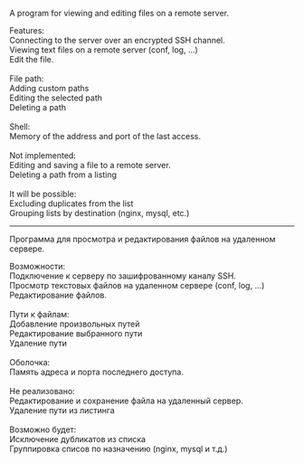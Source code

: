 A program for viewing and editing files on a remote server.<br/>

Features:<br/>
Connecting to the server over an encrypted SSH channel.<br/>
Viewing text files on a remote server (conf, log, ...)<br/>
Edit the file.<br/>
<br/>
File path:<br/>
Adding custom paths<br/>
Editing the selected path<br/>
Deleting a path<br/>
<br/>
Shell:<br/>
Memory of the address and port of the last access.<br/>
<br/>
Not implemented:<br/>
Editing and saving a file to a remote server.<br/>
Deleting a path from a listing<br/>
<br/>
It will be possible:<br/>
Excluding duplicates from the list<br/>
Grouping lists by destination (nginx, mysql, etc.)<br/>


***

Программа для просмотра и редактирования файлов на удаленном сервере.<br/>

Возможности:<br/>
Подключение к серверу по зашифрованному каналу SSH.<br/>
Просмотр текстовых файлов на удаленном сервере (conf, log, ...)<br/>
Редактирование файлов.<br/>
<br/>
Пути к файлам:<br/>
Добавление произвольных путей<br/>
Редактирование выбранного пути<br/>
Удаление пути<br/>
<br/>
Оболочка:<br/>
Память адреса и порта последнего доступа.<br/>
<br/>
Не реализовано:<br/>
Редактирование и сохранение файла на удаленный сервер.<br/>
Удаление пути из листинга<br/>
<br/>
Возможно будет:<br/>
Исключение дубликатов из списка<br/>
Группировка списов по назначению (nginx, mysql и т.д.)<br/>
